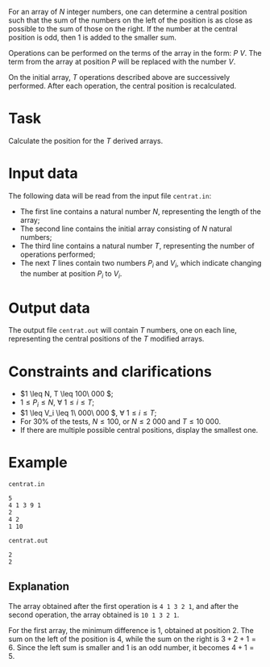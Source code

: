 For an array of $N$ integer numbers, one can determine a central position such that the sum of the numbers on the left of the position is as close as possible to the sum of those on the right. If the number at the central position is odd, then $1$ is added to the smaller sum.

Operations can be performed on the terms of the array in the form: $P\ V$. The term from the array at position $P$ will be replaced with the number $V$.

On the initial array, $T$ operations described above are successively performed. After each operation, the central position is recalculated.

# Task

Calculate the position for the $T$ derived arrays.

# Input data

The following data will be read from the input file `centrat.in`:
* The first line contains a natural number $N$, representing the length of the array;
* The second line contains the initial array consisting of $N$ natural numbers;
* The third line contains a natural number $T$, representing the number of operations performed;
* The next $T$ lines contain two numbers $P_i$ and $V_i$, which indicate changing the number at position $P_i$ to $V_i$.

# Output data

The output file `centrat.out` will contain $T$ numbers, one on each line, representing the central positions of the $T$ modified arrays.

# Constraints and clarifications

* $1 \leq N, T \leq 100\ 000 $;
* $1 \leq P_i \leq N$, $\forall\ 1 \leq i \leq T$;
* $1 \leq V_i \leq 1\ 000\ 000 $, $\forall\ 1 \leq i \leq T$;
* For $30\%$ of the tests, $N \leq 100$, or $N \leq 2\ 000$ and $T \leq 10\ 000$.
* If there are multiple possible central positions, display the smallest one.

# Example

`centrat.in`
```
5
4 1 3 9 1
2
4 2
1 10
```

`centrat.out`
```
2
2
```

## Explanation
The array obtained after the first operation is `4 1 3 2 1`, and after the second operation, the array obtained is `10 1 3 2 1`.

For the first array, the minimum difference is $1$, obtained at position $2$. The sum on the left of the position is $4$, while the sum on the right is $3+2+1=6$. Since the left sum is smaller and $1$ is an odd number, it becomes $4+1=5$.